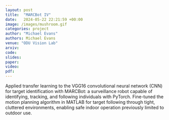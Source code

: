 ```yaml
---
layout: post
title:  "MARCBot IV"
date:   2024-05-22 22:21:59 +00:00
image: /images/mushroom.gif
categories: project
author: "Michael Evans"
authors: Michael Evans
venue: "ODU Vision Lab"
arxiv:
code:
slides:
paper:
video:
pdf:
---
```

Applied transfer learning to the VGG16 convolutional neural network (CNN) for target identification with MARCBot: a surveillance robot capable of identifying, tracking, and following individuals with PyTorch. Fine-tuned the motion planning algorithm in MATLAB for target following through tight, cluttered environments, enabling safe indoor operation previously limited to outdoor use.
